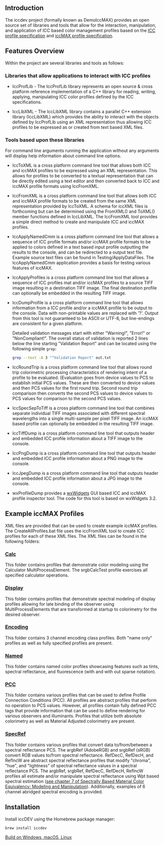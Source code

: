## Introduction

The iccdev project (formally known as DemoIccMAX) provides an
open source set of libraries and tools that allow for the interaction, manipulation,
and application of ICC based color management profiles based on the 
[ICC profile specification](http://www.color.org/icc_specs2.xalter) and 
[iccMAX profile specification](http://www.color.org/iccmax.xalter).

## Features Overview

Within the project are several libraries and tools as follows:

### Libraries that allow applications to interact with ICC profiles

  * IccProfLib - The IccProfLib library represents an open source &
    cross platform reference implementation of a C++ library for reading,
    writing, applying, manipulating ICC color profiles defined by the ICC specifications.

  * IccLibXML - The IccLibXML library contains a parallel C++
    extension library (IccLibXML) which provides the ability to interact with the
    objects defined by IccProfLib using an XML representation thus allowing ICC
    profiles to be expressed as or created from text based XML files.


### Tools based upon these libraries

  For command line arguments running the application without any arguments
  will display help information about command line options.

  * IccToXML is a cross platform command line tool that allows both ICC
    and iccMAX profiles to be expressed using an XML representation. This allows
    for profiles to be converted to a textual representation that can be directly
    edited using a text editor and then converted back to ICC and iccMAX profile
    formats using IccFromXML.

  * IccFromXML is a cross platform command line tool that allows both ICC
    and iccMAX profile formats to be created from the same XML representation provided by
    IccToXML. A schema for iccXML files is forthcoming but can be determined using
    the FromXML() and ToXML() member functions defined in IccLibXML. The
    IccFromXML tool provides a simple direct method to create and manipulate
    ICC and iccMAX profiles.

  * IccApplyNamedCmm is a cross platform command line tool that allows a
    sequence of ICC profile formats and/or iccMAX profile formats to be applied to colors
    defined in a text based input profile outputting the results to the console, and can
    be redirected to a output text file. Example source text files can be found in
    Testing/ApplyDataFiles. The IccApplyNamedCmm application provides a basis for
    testing various features of iccMAX.

  * IccApplyProfiles is a cross platform command line tool that allows a sequence of
    ICC profiles mat and/or iccMAX profiles to a source TIFF image resulting in a
    destination TIFF image. The final destination profile can optionally be embedded
    in the resulting TIFF image.

  * IccDumpProfile is a cross platform command line tool that allows information
    from a ICC profile and/or a iccMAX profile to be output to the console. Data
    with non-printable values are replaced with '?'. Output from this tool is
    not guaranteed to be ASCII or UTF-8, but line-endings are consistent for a
    given platform.

    Detailed validation messages start with either "Warning!", "Error!" or "NonCompliant!".
    The overall status of validation is reported 2 lines below the line starting
    "Validation Report" and can be located using the following simple `grep`:

    ```bash
    grep --text -A 3 "^Validation Report" out.txt
    ```

  * IccRoundTrip is a cross platform command line tool that allows round trip
    colorimetric processing characteristics of rendering intent of a profile to be
    evaluated. (Evaluation goes from device values to PCS to establish initial PCS
    values. These are then converted to device values and then PCS values for the
    first round trip. Second round trip comparison then converts the second PCS
    values to device values to PCS values for comparison to the second PCS values.

  * IccSpecSepToTiff is a cross platform command line tool that combines separate
    individual TIFF images associated with different spectral wavelengths into a
    single multi-sample per pixel TIFF image. An iccMAX based profile can optionally
    be embedded in the resulting TIFF image.

  * IccTiffDump is a cross platform command line tool that outputs header and
    embedded ICC profile information about a TIFF image to the console.

  * IccPngDump is a cross platform command line tool that outputs header and
    embedded ICC profile information about a PNG image to the console. 

  * IccJpegDump is a cross platform command line tool that outputs header and
    embedded ICC profile information about a JPG image to the console. 

  * wxProfileDump provides a [wxWidgets](https://www.wxwidgets.org/) GUI based
    ICC and iccMAX profile inspector tool. The code for this tool is based on
    wxWidgets 3.2.


## Example iccMAX Profiles

XML files are provided that can be used to create example iccMAX profiles. The
CreateAllProfiles.bat file uses the iccFromXML tool to create ICC profiles for
each of these XML files. The XML files can be found in the following folders:

### [Calc](Testing/Calc)

This folder contains profiles that demonstrate color modeling using the
Calculator MultiProcessElement. The srgbCalcTest profile exercises all specified
calculator operations.

### [Display](Testing/Display)

This folder contains profiles that demonstrate spectral modeling of display
profiles allowing for late binding of the observer using MultiProcessElements
that are transformed at startup to colorimetry for the desired observer.

### [Encoding](Testing/Encoding)

This folder contains 3 channel encoding class profiles. Both "name only"
profiles as well as fully specified profiles are present.

### [Named](Testing/Named)

This folder contains named color profiles showcasing
features such as tints, spectral reflectance, and fluorescence (with and with
out sparse notation).

### [PCC](Testing/PCC)

This folder contains various profiles that can be used to
define Profile Connection Conditions (PCC). All profiles are abstract profiles
that perform no operation to PCS values. However, all profiles contain fully
defined PCC tags that provide information that can be used to define rendering
for various observers and illuminants. Profiles that utilize both absolute
colorimetry as well as Material Adjusted colorimetry are present.

### [SpecRef](Testing/SpaceRef)

This folder contains various profiles that convert data to/from/between a
spectral reflectance PCS. The argbRef (AdobeRGB) and srgbRef (sRGB) convert RGB
values to/from spectral reflectance. RefDecC, RefDecH, and RefIncW are abstract
spectral reflectance profiles that modify "chroma", "hue", and "lightness" of
spectral reflectance values in a spectral reflectance PCS. The argbRef, srgbRef,
RefDecC, RefDecH, RefIncW profiles all estimate and/or manipulate spectral
reflectance using Wpt based spectral estimation ([see chapter 7 of Spectrally Based Material Color Equivalency: Modeling and Manipulation](http://scholarworks.rit.edu/theses/8789/)). Additionally, examples of 6 channel
abridged spectral encoding is provided.


## Installation

Install iccDEV using the Homebrew package manager:

```
brew install iccdev
```

[Build on Windows, macOS, Linux](BUILD.md)